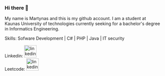 ### Hi there 👋
My name is Martynas and this is my github account. I am a student at Kaunas University of technologies currently seeking for a bachelor's degree in Informatics Engineering.

Skills:     Sofware Development  |  C#  |  PHP  |  Java  | IT security 

Linkedin:
[<img src='https://cdn.jsdelivr.net/npm/simple-icons@3.0.1/icons/linkedin.svg' alt='linkedin' height='40'>](https://www.linkedin.com/in/martynas-burneika-454bab292/)  
Leetcode:
[<img src='https://www.google.com/url?sa=i&url=https%3A%2F%2Fleetcode.com%2F&psig=AOvVaw1NhfrxKDdH6tI4xbqdypEX&ust=1726138206360000&source=images&cd=vfe&opi=89978449&ved=0CBQQjRxqFwoTCPDR9IbcuogDFQAAAAAdAAAAABAE' alt='linkedin' height='40'>](https://leetcode.com/u/martis16/)  


<!--
**Martis16/Martis16** is a ✨ _special_ ✨ repository because its `README.md` (this file) appears on your GitHub profile.

Here are some ideas to get you started:

- 🔭 I’m currently working on ...
- 🌱 I’m currently learning ...
- 👯 I’m looking to collaborate on ...
- 🤔 I’m looking for help with ...
- 💬 Ask me about ...
- 📫 How to reach me: ...
- 😄 Pronouns: ...
- ⚡ Fun fact: ...
-->
